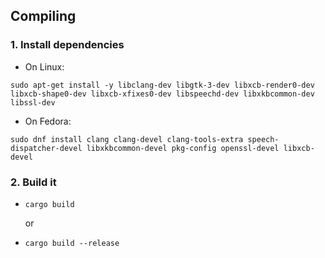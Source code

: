 ## Compiling

### 1. Install dependencies

- On Linux:

```
sudo apt-get install -y libclang-dev libgtk-3-dev libxcb-render0-dev libxcb-shape0-dev libxcb-xfixes0-dev libspeechd-dev libxkbcommon-dev libssl-dev
```

- On Fedora:

```
sudo dnf install clang clang-devel clang-tools-extra speech-dispatcher-devel libxkbcommon-devel pkg-config openssl-devel libxcb-devel
```

### 2. Build it

- `cargo build`

  or

- `cargo build --release`
